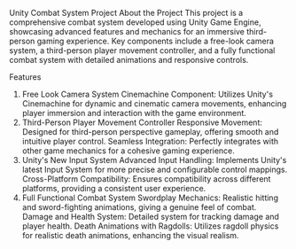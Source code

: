Unity Combat System Project
About the Project
This project is a comprehensive combat system developed using Unity Game Engine, showcasing advanced features and mechanics for an immersive third-person gaming experience. Key components include a free-look camera system, a third-person player movement controller, and a fully functional combat system with detailed animations and responsive controls.

Features
1. Free Look Camera System
Cinemachine Component: Utilizes Unity's Cinemachine for dynamic and cinematic camera movements, enhancing player immersion and interaction with the game environment.
2. Third-Person Player Movement Controller
Responsive Movement: Designed for third-person perspective gameplay, offering smooth and intuitive player control.
Seamless Integration: Perfectly integrates with other game mechanics for a cohesive gaming experience.
3. Unity's New Input System
Advanced Input Handling: Implements Unity's latest Input System for more precise and configurable control mappings.
Cross-Platform Compatibility: Ensures compatibility across different platforms, providing a consistent user experience.
4. Full Functional Combat System
Swordplay Mechanics: Realistic hitting and sword-fighting animations, giving a genuine feel of combat.
Damage and Health System: Detailed system for tracking damage and player health.
Death Animations with Ragdolls: Utilizes ragdoll physics for realistic death animations, enhancing the visual realism.
